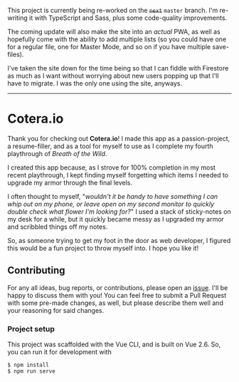 This project is currently being re-worked on the ~~`next`~~ `master` branch. I'm
re-writing it with TypeScript and Sass, plus some code-quality improvements.

The coming update will also make the site into an *actual* PWA, as well as
hopefully come with the ability to add multiple lists (so you could have one for
a regular file, one for Master Mode, and so on if you have multiple save-files).

I've taken the site down for the time being so that I can fiddle with Firestore
as much as I want without worrying about new users popping up that I'll have to
migrate. I was the only one using the site, anyways.

---

# Cotera&#46;io

Thank you for checking out **Cotera&#46;io**! I made this app as a
passion-project, a resume-filler, and as a tool for myself to use as I complete
my fourth playthrough of *Breath of the Wild*.

I created this app because, as I strove for 100% completion in my most recent
playthrough, I kept finding myself forgetting which items I needed to upgrade my
armor through the final levels.

I often thought to myself, "*wouldn't it be handy to have something I can whip
out on my phone, or leave open on my second monitor to quickly double check what
flower I'm looking for?*" I used a stack of sticky-notes on my desk for a while,
but it quickly became messy as I upgraded my armor and scribbled things off my
notes.

So, as someone trying to get my foot in the door as web developer, I figured
this would be a fun project to throw myself into. I hope you like it!


## Contributing

For any all ideas, bug reports, or contributions, please open an [issue][bugs].
I'll be happy to discuss them with you! You can feel free to submit a Pull
Request with some pre-made changes, as well, but please describe them well and
your reasoning for said changes.


### Project setup

This project was scaffolded with the Vue CLI, and is built on Vue 2.6. So, you
can run it for development with

```console
$ npm install
$ npm run serve
```



[bugs]: https://github.com/matthew-e-brown/Cotera.io/issues